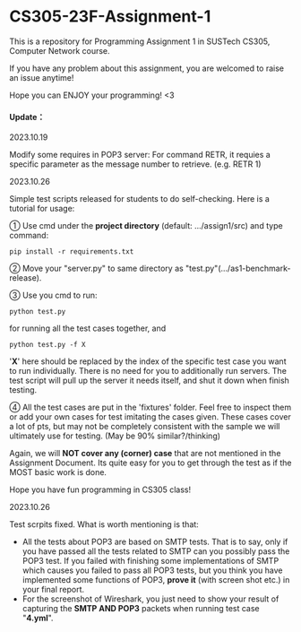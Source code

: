 # CS305-23F-Assignment-1
This is a repository for Programming Assignment 1 in SUSTech CS305, Computer Network course.

If you have any problem about this assignment, you are welcomed to raise an issue anytime!

Hope you can ENJOY your programming! <3



#### Update：

2023.10.19 

Modify some requires in POP3 server: For command RETR, it requies a specific parameter as the message number to retrieve. (e.g. RETR 1)



2023.10.26

Simple test scripts released for students to do self-checking. Here is a tutorial for usage:

① Use cmd under the **project directory** (default: .../assign1/src) and type command:

```
pip install -r requirements.txt
```

② Move your "server.py" to same directory as "test.py"(.../as1-benchmark-release).

③ Use you cmd to run:

```
python test.py
```

for running all the test cases together, and

```
python test.py -f X
```

'**X**' here should be replaced by the index of the specific test case you want to run individually. There is no need for you to additionally run servers. The test script will pull up the server it needs itself, and shut it down when finish testing.

④ All the test cases are put in the 'fixtures' folder. Feel free to inspect them or add your own cases for test imitating the cases given. These cases cover a lot of pts, but may not be completely consistent with the sample we will ultimately use for testing. (May be 90% similar?/thinking)

Again, we will **NOT cover any (corner) case** that are not mentioned in the Assignment Document. Its quite easy for you to get through the test as if the MOST basic work is done.

Hope you have fun programming in CS305 class! 



2023.10.26

Test scrpits fixed. What is worth mentioning is that:

* All the tests about POP3 are based on SMTP tests. That is to say, only if you have passed all the tests related to SMTP can you possibly pass the POP3 test. If you failed with finishing some implementations of SMTP which causes you failed to pass all POP3 tests, but you think you have implemented some functions of POP3, **prove it** (with screen shot etc.) in your final report.
* For the screenshot of Wireshark, you just need to show your result of capturing the **SMTP AND POP3** packets when running test case "**4.yml**". 



